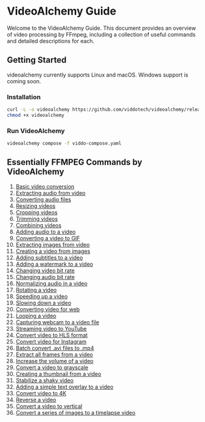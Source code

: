 # VideoAlchemy Guide

Welcome to the VideoAlchemy Guide. This document provides an overview of video processing by FFmpeg, including a collection of useful commands and detailed descriptions for each.

## Getting Started

videoalchemy currently supports Linux and macOS. Windows support is coming soon.

### Installation

```bash
curl -L -o videoalchemy https://github.com/viddotech/videoalchemy/releases/download/v0.0.1-alpha/videoalchemy
chmod +x videoalchemy
```

### Run VideoAlchemy

```bash
videoalchemy compose -f viddo-compose.yaml
```

## Essentially FFMPEG Commands by VideoAlchemy

   1. [Basic video conversion](ffmpeg-commands/basic-video-conversion.md)
   2. [Extracting audio from video](ffmpeg-commands/extracting-audio-from-video.md)
   3. [Converting audio files](ffmpeg-commands/converting-audio-files.md)
   4. [Resizing videos](ffmpeg-commands/resizing-videos.md)
   5. [Cropping videos](ffmpeg-commands/cropping-videos.md)
   6. [Trimming videos](ffmpeg-commands/trimming-videos.md)
   7. [Combining videos](ffmpeg-commands/combining-videos.md)
   8. [Adding audio to a video](ffmpeg-commands/adding-audio-to-a-video.md)
   9. [Converting a video to GIF](ffmpeg-commands/converting-a-video-to-gif.md)
   10. [Extracting images from video](ffmpeg-commands/extracting-images-from-video.md)
   11. [Creating a video from images](ffmpeg-commands/creating-a-video-from-images.md)
   12. [Adding subtitles to a video](ffmpeg-commands/adding-subtitles-to-a-video.md)
   13. [Adding a watermark to a video](ffmpeg-commands/adding-a-watermark-to-a-video.md)
   14. [Changing video bit rate](ffmpeg-commands/changing-video-bit-rate.md)
   15. [Changing audio bit rate](ffmpeg-commands/changing-audio-bit-rate.md)
   16. [Normalizing audio in a video](ffmpeg-commands/normalizing-audio-in-a-video.md)
   17. [Rotating a video](ffmpeg-commands/rotating-a-video.md)
   18. [Speeding up a video](ffmpeg-commands/speeding-up-a-video.md)
   19. [Slowing down a video](ffmpeg-commands/slowing-down-a-video.md)
   20. [Converting video for web](ffmpeg-commands/converting-video-for-web.md)
   21. [Looping a video](ffmpeg-commands/looping-a-video.md)
   22. [Capturing webcam to a video file](ffmpeg-commands/capturing-webcam-to-a-video-file.md)
   23. [Streaming video to YouTube](ffmpeg-commands/streaming-video-to-youtube.md)
   24. [Convert video to HLS format](ffmpeg-commands/convert-video-to-hls-format.md)
   25. [Convert video for Instagram](ffmpeg-commands/convert-video-for-instagram.md)
   26. [Batch convert .avi files to .mp4](ffmpeg-commands/batch-convert-avi-files-to-mp4.md)
   27. [Extract all frames from a video](ffmpeg-commands/extract-all-frames-from-a-video.md)
   28. [Increase the volume of a video](ffmpeg-commands/increase-the-volume-of-a-video.md)
   29. [Convert a video to grayscale](ffmpeg-commands/convert-a-video-to-grayscale.md)
   30. [Creating a thumbnail from a video](ffmpeg-commands/creating-a-thumbnail-from-a-video.md)
   31. [Stabilize a shaky video](ffmpeg-commands/stabilize-a-shaky-video.md)
   32. [Adding a simple text overlay to a video](ffmpeg-commands/adding-a-simple-text-overlay-to-a-video.md)
   33. [Convert video to 4K](ffmpeg-commands/convert-video-to-4k.md)
   34. [Reverse a video](ffmpeg-commands/reverse-a-video.md)
   35. [Convert a video to vertical](ffmpeg-commands/convert-a-video-to-vertical.md)
   36. [Convert a series of images to a timelapse video](ffmpeg-commands/convert-a-series-of-images-to-a-timelapse-video.md)
